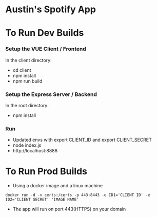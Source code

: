 # Austin's Spotify App

# To Run Dev Builds

### Setup the VUE Client / Frontend

In the client directory:
* cd client
* npm install
* npm run build

### Setup the Express Server / Backend

In the root directory:
* npm install

### Run
* Updated envs with export CLIENT_ID and export CLIENT_SECRET
* node index.js
* http://localhost:8888


# To Run Prod Builds
* Using a docker image and a linux machine 

``` docker run -d -v certs:/certs -p 443:8443 -e ID1='CLIENT ID' -e ID2='CLIENT SECRET' 'IMAGE NAME' ```
* The app will run on port 443(HTTPS) on your domain




